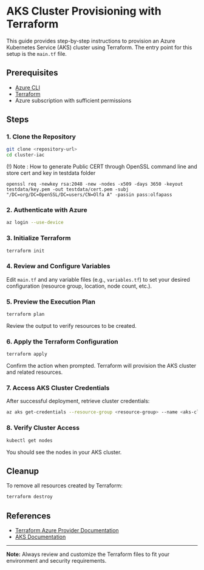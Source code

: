 # AKS Cluster Provisioning with Terraform

This guide provides step-by-step instructions to provision an Azure Kubernetes Service (AKS) cluster using Terraform. The entry point for this setup is the `main.tf` file.

## Prerequisites

- [Azure CLI](https://docs.microsoft.com/en-us/cli/azure/install-azure-cli)
- [Terraform](https://www.terraform.io/downloads.html)
- Azure subscription with sufficient permissions

## Steps

### 1. Clone the Repository

```bash
git clone <repository-url>
cd cluster-iac
```

(!) Note : How to generate Public CERT through OpenSSL command line and store cert and key in testdata folder

`openssl req -newkey rsa:2048 -new -nodes -x509 -days 3650 -keyout testdata/key.pem -out testdata/cert.pem -subj "/DC=org/DC=OpenSSL/DC=users/CN=Olfa A" -passin pass:olfapass`

### 2. Authenticate with Azure

```bash
az login --use-device
```

### 3. Initialize Terraform

```bash
terraform init
```

### 4. Review and Configure Variables

Edit `main.tf` and any variable files (e.g., `variables.tf`) to set your desired configuration (resource group, location, node count, etc.).

### 5. Preview the Execution Plan

```bash
terraform plan
```

Review the output to verify resources to be created.

### 6. Apply the Terraform Configuration

```bash
terraform apply
```

Confirm the action when prompted. Terraform will provision the AKS cluster and related resources.

### 7. Access AKS Cluster Credentials

After successful deployment, retrieve cluster credentials:

```bash
az aks get-credentials --resource-group <resource-group> --name <aks-cluster-name>
```

### 8. Verify Cluster Access

```bash
kubectl get nodes
```

You should see the nodes in your AKS cluster.

## Cleanup

To remove all resources created by Terraform:

```bash
terraform destroy
```

## References

- [Terraform Azure Provider Documentation](https://registry.terraform.io/providers/hashicorp/azurerm/latest/docs)
- [AKS Documentation](https://docs.microsoft.com/en-us/azure/aks/)

---

**Note:** Always review and customize the Terraform files to fit your environment and security requirements.